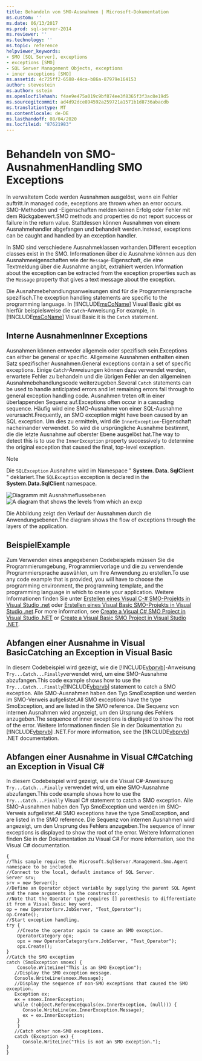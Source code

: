 ```yaml
---
title: Behandeln von SMO-Ausnahmen | Microsoft-Dokumentation
ms.custom: ''
ms.date: 06/13/2017
ms.prod: sql-server-2014
ms.reviewer: ''
ms.technology: ''
ms.topic: reference
helpviewer_keywords:
- SMO [SQL Server], exceptions
- exceptions [SMO]
- SQL Server Management Objects, exceptions
- inner exceptions [SMO]
ms.assetid: 4c725ff2-6588-44ca-b86a-87979e164153
author: stevestein
ms.author: sstein
ms.openlocfilehash: f4ae9e475a019c9bf874ee3f8365f3f3ac8e19d5
ms.sourcegitcommit: ad4d92dce894592a259721a1571b1d8736abacdb
ms.translationtype: MT
ms.contentlocale: de-DE
ms.lasthandoff: 08/04/2020
ms.locfileid: "87621983"
---
```

# <a name="handling-smo-exceptions"></a><span data-ttu-id="28772-102">Behandeln von SMO-Ausnahmen</span><span class="sxs-lookup"><span data-stu-id="28772-102">Handling SMO Exceptions</span></span>
  <span data-ttu-id="28772-103">In verwaltetem Code werden Ausnahmen ausgelöst, wenn ein Fehler auftritt.</span><span class="sxs-lookup"><span data-stu-id="28772-103">In managed code, exceptions are thrown when an error occurs.</span></span> <span data-ttu-id="28772-104">SMO-Methoden und -Eigenschaften melden keinen Erfolg oder Fehler mit dem Rückgabewert.</span><span class="sxs-lookup"><span data-stu-id="28772-104">SMO methods and properties do not report success or failure in the return value.</span></span> <span data-ttu-id="28772-105">Stattdessen können Ausnahmen von einem Ausnahmehandler abgefangen und behandelt werden.</span><span class="sxs-lookup"><span data-stu-id="28772-105">Instead, exceptions can be caught and handled by an exception handler.</span></span>  
  
 <span data-ttu-id="28772-106">In SMO sind verschiedene Ausnahmeklassen vorhanden.</span><span class="sxs-lookup"><span data-stu-id="28772-106">Different exception classes exist in the SMO.</span></span> <span data-ttu-id="28772-107">Informationen über die Ausnahme können aus den Ausnahmeeigenschaften wie der `Message`-Eigenschaft, die eine Textmeldung über die Ausnahme angibt, extrahiert werden.</span><span class="sxs-lookup"><span data-stu-id="28772-107">Information about the exception can be extracted from the exception properties such as the `Message` property that gives a text message about the exception.</span></span>  
  
 <span data-ttu-id="28772-108">Die Ausnahmebehandlungsanweisungen sind für die Programmiersprache spezifisch.</span><span class="sxs-lookup"><span data-stu-id="28772-108">The exception handling statements are specific to the programming language.</span></span> <span data-ttu-id="28772-109">In [!INCLUDE[msCoName](../../../includes/msconame-md.md)] Visual Basic gibt es hierfür beispielsweise die `Catch`-Anweisung.</span><span class="sxs-lookup"><span data-stu-id="28772-109">For example, in [!INCLUDE[msCoName](../../../includes/msconame-md.md)] Visual Basic it is the `Catch` statement.</span></span>  
  
## <a name="inner-exceptions"></a><span data-ttu-id="28772-110">Interne Ausnahmen</span><span class="sxs-lookup"><span data-stu-id="28772-110">Inner Exceptions</span></span>  
 <span data-ttu-id="28772-111">Ausnahmen können entweder allgemein oder spezifisch sein.</span><span class="sxs-lookup"><span data-stu-id="28772-111">Exceptions can either be general or specific.</span></span> <span data-ttu-id="28772-112">Allgemeine Ausnahmen enthalten einen Satz spezifischer Ausnahmen.</span><span class="sxs-lookup"><span data-stu-id="28772-112">General exceptions contain a set of specific exceptions.</span></span> <span data-ttu-id="28772-113">Einige `Catch`-Anweisungen können dazu verwendet werden, erwartete Fehler zu behandeln und die übrigen Fehler an den allgemeinen Ausnahmebehandlungscode weiterzugeben.</span><span class="sxs-lookup"><span data-stu-id="28772-113">Several `Catch` statements can be used to handle anticipated errors and let remaining errors fall through to general exception handling code.</span></span> <span data-ttu-id="28772-114">Ausnahmen treten oft in einer überlappenden Sequenz auf.</span><span class="sxs-lookup"><span data-stu-id="28772-114">Exceptions often occur in a cascading sequence.</span></span> <span data-ttu-id="28772-115">Häufig wird eine SMO-Ausnahme von einer SQL-Ausnahme verursacht.</span><span class="sxs-lookup"><span data-stu-id="28772-115">Frequently, an SMO exception might have been caused by an SQL exception.</span></span> <span data-ttu-id="28772-116">Um dies zu ermitteln, wird die `InnerException`-Eigenschaft nacheinander verwendet. So wird die ursprüngliche Ausnahme bestimmt, die die letzte Ausnahme auf oberster Ebene ausgelöst hat.</span><span class="sxs-lookup"><span data-stu-id="28772-116">The way to detect this is to use the `InnerException` property successively to determine the original exception that caused the final, top-level exception.</span></span>  
  
> [!NOTE]  
>  <span data-ttu-id="28772-117">Die `SQLException` Ausnahme wird im Namespace " **System. Data. SqlClient** " deklariert.</span><span class="sxs-lookup"><span data-stu-id="28772-117">The `SQLException` exception is declared in the **System.Data.SqlClient** namespace.</span></span>  
  
 <span data-ttu-id="28772-118">![Diagramm mit Ausnahmeflussebenen](../../../database-engine/dev-guide/media/exception-flow.gif "Diagramm mit Ausnahmeflussebenen")</span><span class="sxs-lookup"><span data-stu-id="28772-118">![A diagram that shows the levels from which an excp](../../../database-engine/dev-guide/media/exception-flow.gif "A diagram that shows the levels from which an excp")</span></span>  
  
 <span data-ttu-id="28772-119">Die Abbildung zeigt den Verlauf der Ausnahmen durch die Anwendungsebenen.</span><span class="sxs-lookup"><span data-stu-id="28772-119">The diagram shows the flow of exceptions through the layers of the application.</span></span>  
  
## <a name="example"></a><span data-ttu-id="28772-120">Beispiel</span><span class="sxs-lookup"><span data-stu-id="28772-120">Example</span></span>  
 <span data-ttu-id="28772-121">Zum Verwenden eines angegebenen Codebeispiels müssen Sie die Programmierumgebung, Programmiervorlage und die zu verwendende Programmiersprache auswählen, um Ihre Anwendung zu erstellen.</span><span class="sxs-lookup"><span data-stu-id="28772-121">To use any code example that is provided, you will have to choose the programming environment, the programming template, and the programming language in which to create your application.</span></span> <span data-ttu-id="28772-122">Weitere Informationen finden Sie unter [Erstellen eines Visual C-&#35; SMO-Projekts in Visual Studio .net](../how-to-create-a-visual-csharp-smo-project-in-visual-studio-net.md) oder [Erstellen eines Visual Basic SMO-Projekts in Visual Studio .net](../../../database-engine/dev-guide/create-a-visual-basic-smo-project-in-visual-studio-net.md).</span><span class="sxs-lookup"><span data-stu-id="28772-122">For more information, see [Create a Visual C&#35; SMO Project in Visual Studio .NET](../how-to-create-a-visual-csharp-smo-project-in-visual-studio-net.md) or [Create a Visual Basic SMO Project in Visual Studio .NET](../../../database-engine/dev-guide/create-a-visual-basic-smo-project-in-visual-studio-net.md).</span></span>  
  
## <a name="catching-an-exception-in-visual-basic"></a><span data-ttu-id="28772-123">Abfangen einer Ausnahme in Visual Basic</span><span class="sxs-lookup"><span data-stu-id="28772-123">Catching an Exception in Visual Basic</span></span>  
 <span data-ttu-id="28772-124">In diesem Codebeispiel wird gezeigt, wie die [!INCLUDE[vbprvb](../../../includes/vbprvb-md.md)]-Anweisung `Try...Catch...Finally`verwendet wird, um eine SMO-Ausnahme abzufangen.</span><span class="sxs-lookup"><span data-stu-id="28772-124">This code example shows how to use the `Try...Catch...Finally`[!INCLUDE[vbprvb](../../../includes/vbprvb-md.md)] statement to catch a SMO exception.</span></span> <span data-ttu-id="28772-125">Alle SMO-Ausnahmen haben den Typ SmoException und werden im SMO-Verweis aufgelistet.</span><span class="sxs-lookup"><span data-stu-id="28772-125">All SMO exceptions have the type SmoException, and are listed in the SMO reference.</span></span> <span data-ttu-id="28772-126">Die Sequenz von internen Ausnahmen wird angezeigt, um den Ursprung des Fehlers anzugeben.</span><span class="sxs-lookup"><span data-stu-id="28772-126">The sequence of inner exceptions is displayed to show the root of the error.</span></span> <span data-ttu-id="28772-127">Weitere Informationen finden Sie in der Dokumentation zu [!INCLUDE[vbprvb](../../../includes/vbprvb-md.md)] .NET.</span><span class="sxs-lookup"><span data-stu-id="28772-127">For more information, see the [!INCLUDE[vbprvb](../../../includes/vbprvb-md.md)] .NET documentation.</span></span>  
  
<!-- TODO: review snippet reference  [!CODE [SMO How to#SMO_VBExceptions1](SMO How to#SMO_VBExceptions1)]  -->  
  
## <a name="catching-an-exception-in-visual-c"></a><span data-ttu-id="28772-128">Abfangen einer Ausnahme in Visual C#</span><span class="sxs-lookup"><span data-stu-id="28772-128">Catching an Exception in Visual C#</span></span>  
 <span data-ttu-id="28772-129">In diesem Codebeispiel wird gezeigt, wie die Visual C#-Anweisung `Try...Catch...Finally` verwendet wird, um eine SMO-Ausnahme abzufangen.</span><span class="sxs-lookup"><span data-stu-id="28772-129">This code example shows how to use the `Try...Catch...Finally` Visual C# statement to catch a SMO exception.</span></span> <span data-ttu-id="28772-130">Alle SMO-Ausnahmen haben den Typ SmoException und werden im SMO-Verweis aufgelistet.</span><span class="sxs-lookup"><span data-stu-id="28772-130">All SMO exceptions have the type SmoException, and are listed in the SMO reference.</span></span> <span data-ttu-id="28772-131">Die Sequenz von internen Ausnahmen wird angezeigt, um den Ursprung des Fehlers anzugeben.</span><span class="sxs-lookup"><span data-stu-id="28772-131">The sequence of inner exceptions is displayed to show the root of the error.</span></span> <span data-ttu-id="28772-132">Weitere Informationen finden Sie in der Dokumentation zu Visual C#.</span><span class="sxs-lookup"><span data-stu-id="28772-132">For more information, see the Visual C# documentation.</span></span>  
  
```  
{   
//This sample requires the Microsoft.SqlServer.Management.Smo.Agent namespace to be included.   
//Connect to the local, default instance of SQL Server.   
Server srv;   
srv = new Server();   
//Define an Operator object variable by supplying the parent SQL Agent and the name arguments in the constructor.   
//Note that the Operator type requires [] parenthesis to differentiate it from a Visual Basic key word.   
op = new Operator(srv.JobServer, "Test_Operator");   
op.Create();   
//Start exception handling.   
try {   
    //Create the operator again to cause an SMO exception.   
    OperatorCategory opx;   
    opx = new OperatorCategory(srv.JobServer, "Test_Operator");   
    opx.Create();   
}   
//Catch the SMO exception   
catch (SmoException smoex) {   
    Console.WriteLine("This is an SMO Exception");   
   //Display the SMO exception message.   
   Console.WriteLine(smoex.Message);   
   //Display the sequence of non-SMO exceptions that caused the SMO exception.   
   Exception ex;   
   ex = smoex.InnerException;   
   while (!object.ReferenceEquals(ex.InnerException, (null))) {   
      Console.WriteLine(ex.InnerException.Message);   
      ex = ex.InnerException;   
    }   
    }   
   //Catch other non-SMO exceptions.   
   catch (Exception ex) {   
      Console.WriteLine("This is not an SMO exception.");   
}   
}  
```  
  
  
